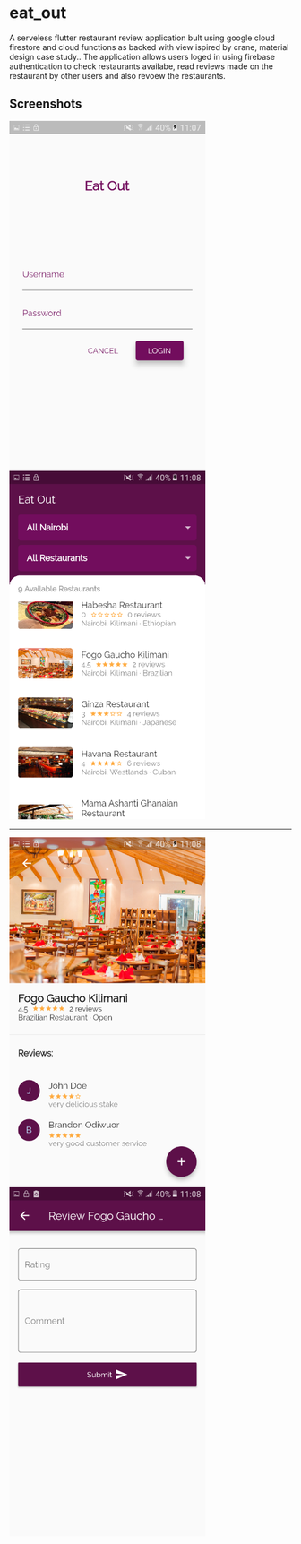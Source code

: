 # eat_out

A serveless flutter restaurant  review application bult using google cloud firestore and cloud functions as backed with view ispired by crane, material design case study.. 
The application allows users loged in using firebase authentication to check restaurants availabe, read reviews made on the restaurant by other users and also revoew the restaurants.


## Screenshots
<img src='screenshots/screenshot1.png' width='350'>     <img src='screenshots/screenshot2.png' width='350'>

-------------------------------------------------------------------------------------------------------

<img src='screenshots/screenshot3.png' width='350'>     <img src='screenshots/screenshot4.png' width='350'>